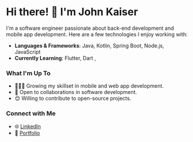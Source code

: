 # Hi there! 👋 I'm John Kaiser

I'm a software engineer passionate about back-end development and mobile app development. Here are a few technologies I enjoy working with:

- **Languages & Frameworks**: Java, Kotlin, Spring Boot, Node.js, JavaScript
- **Currently Learning**: Flutter, Dart ,

### What I'm Up To
- 👨🏽‍💻 Growing my skillset in mobile and web app development.
- 🤝 Open to collaborations in software development.
- 😊 Willing to contribute to open-source projects.

### Connect with Me
- 🌐 [LinkedIn](https://www.linkedin.com/in/john-kaiser-910692212/)
- 💼 [Portfolio](https://johnkaizer.github.io/)
